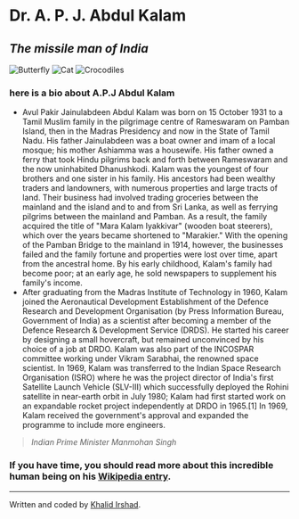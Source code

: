<HTML>
<div class="container">
  <div class="jumbotron">
    <div class="row">
      <div class="col-xs-12">
        <h1 class="text-center">Dr. A. P. J. Abdul Kalam</h1>
        <h2 class="text-center"><em>The missile man of India</em></h2>
        <body>
        <div id="slideshow">
        <img src="https://upload.wikimedia.org/wikipedia/commons/3/30/APJAbdulKalam.jpg" alt="Butterfly" />
        <img src="https://i.ndtvimg.com/i/2016-12/apj-abdul-kalam_650x400_51481193286.jpg?ver-20200504.16" alt="Cat" />
        <img src="https://live.staticflickr.com/4330/35392500163_b3f88b1a7c_b.jpg" alt="Crocodiles" />
        </div>
    <script>
var slideShow = function(container) {
    this.images = [];
    this.curImage = 0;
    for (i = 0; i < container.childElementCount; i++) {
        this.images.push(container.children[i]);
        this.images[i].style.display = "none";
    }
 // Handle going to to the next slide
 var nextSlide = function() {
 for (var i = 0; i < this.images.length; i++) {
 this.images[i].style.display = "none";
        }
 this.images[this.curImage].style.display = "block";
 this.curImage++;
 if (this.curImage >= this.images.length) {
 this.curImage = 0;
  }
 window.setTimeout(nextSlide.bind(this), 1000);
 };
        nextSlide.call(this);
};
      slideShow(document.getElementById("slideshow"));
 </script>
<h3>here is a bio about A.P.J Abdul Kalam</h3>
          <ul>
            <li>Avul Pakir Jainulabdeen Abdul Kalam was born on 15 October 1931 to a Tamil Muslim family in the pilgrimage centre of Rameswaram on Pamban Island, then in the Madras Presidency and now in the State of Tamil Nadu. His father Jainulabdeen was a boat owner and imam of a local mosque; his mother Ashiamma was a housewife. His father owned a ferry that took Hindu pilgrims back and forth between Rameswaram and the now uninhabited Dhanushkodi. Kalam was the youngest of four brothers and one sister in his family. His ancestors had been wealthy traders and landowners, with numerous properties and large tracts of land. Their business had involved trading groceries between the mainland and the island and to and from Sri Lanka, as well as ferrying pilgrims between the mainland and Pamban. As a result, the family acquired the title of "Mara Kalam Iyakkivar" (wooden boat steerers), which over the years became shortened to "Marakier." With the opening of the Pamban Bridge to the mainland in 1914, however, the businesses failed and the family fortune and properties were lost over time, apart from the ancestral home. By his early childhood, Kalam's family had become poor; at an early age, he sold newspapers to supplement his family's income.</li> 
      <li>After graduating from the Madras Institute of Technology in 1960, Kalam joined the Aeronautical Development Establishment of the Defence Research and Development Organisation (by Press Information Bureau, Government of India) as a scientist after becoming a member of the Defence Research & Development Service (DRDS). He started his career by designing a small hovercraft, but remained unconvinced by his choice of a job at DRDO. Kalam was also part of the INCOSPAR committee working under Vikram Sarabhai, the renowned space scientist. In 1969, Kalam was transferred to the Indian Space Research Organisation (ISRO) where he was the project director of India's first Satellite Launch Vehicle (SLV-III) which successfully deployed the Rohini satellite in near-earth orbit in July 1980; Kalam had first started work on an expandable rocket project independently at DRDO in 1965.[1] In 1969, Kalam received the government's approval and expanded the programme to include more engineers.</li>
          </ul>
      </body>
          <blockquote>
            <footer><cite>Indian Prime Minister Manmohan Singh</cite></footer>
          </blockquote>
          <h3>If you have time, you should read more about this incredible human being on his <a href="https://en.wikipedia.org/wiki/A._P._J._Abdul_Kalam" target="_blank">Wikipedia entry</a>.</h3>
        </div>
      </div>
    </div> 
  </div>
  <footer class="text-center">
    <hr>
    <p>Written and coded by <a href="https://www.khanacademy.org/profile/kaid_570448974466501530072662/assignments/teacher/kaid_166595453230873217678480/class/5424453028511744" target="_blank">Khalid Irshad</a>.</p>
  </footer>  
</div>  
</HTML>
   
